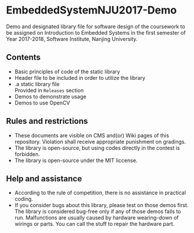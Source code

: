# EmbeddedSystemNJU2017-Demo
Demo and designated library file for software design of the coursework to be assigned on Introduction to Embedded Systems in the first semester of Year 2017-2018, Software Institute, Nanjing University.

## Contents
* Basic principles of code of the static library
* Header file to be included in order to utilize the library
* .a static library file  
Provided in `Releases` section
* Demos to demonstrate usage
* Demos to use OpenCV

## Rules and restrictions
* These documents are visible on CMS and(or) Wiki pages of this repository. Violation shall receive appropriate punishment on gradings.
* The library is open-source, but using codes directly in the contest is forbidden.
* The library is open-source under the MIT liccense.

## Help and assistance
* According to the rule of competition, there is no assistance in practical coding.
* If you consider bugs about this library, please test on those demos first. The library is considered bug-free only if any of those demos fails to run.
Malfunctions are usually caused by hardware wearing-down of wirings or parts. You can call the stuff to repair the hardware part.
